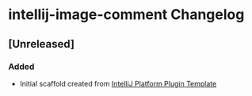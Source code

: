 <!-- Keep a Changelog guide -> https://keepachangelog.com -->

# intellij-image-comment Changelog

## [Unreleased]
### Added
- Initial scaffold created from [IntelliJ Platform Plugin Template](https://github.com/JetBrains/intellij-platform-plugin-template)
